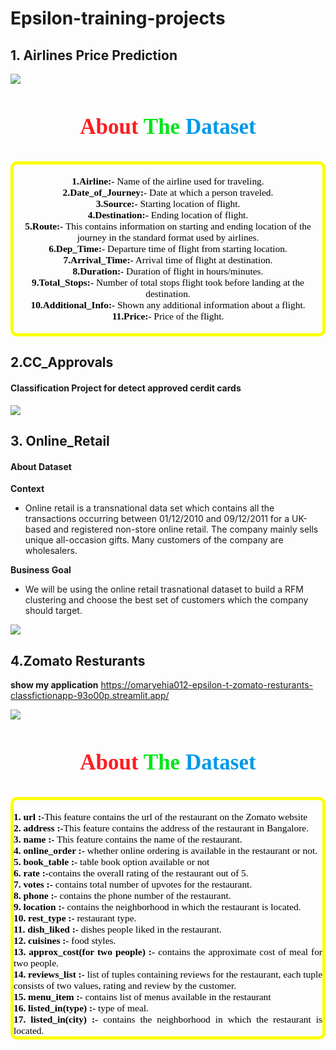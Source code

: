 # Epsilon-training-projects

## 1. Airlines Price Prediction 

![](https://cdn3.f-cdn.com//files/download/146138312/flights.jpg?fit=crop)

<h3 style="color:#0099e6;font-size:35px;font-family:Georgia;text-align:center;"><strong><strong style="color:#fd1c20;font-size:35px;font-family:Georgia;">About <strong style="color:#00e617;font-size:35px;font-family:Georgia;">The <strong style="color:#0099e6;font-size:35px;font-family:Georgia;">Dataset </strong></strong></strong></strong></h3>

<p style= "font-family:Georgia;color:#000000;font-size:110%;text-align:center;border-radius:10px 10px;border-style: solid;border-width:5px;border-color:#fbff00;"><br><b>1.Airline:-</b> Name of the airline used for traveling.<br>
<b>2.Date_of_Journey:-</b> Date at which a person traveled.<br>
<b>3.Source:-</b> Starting location of flight.<br>
<b>4.Destination:-</b> Ending location of flight.<br>
<b>5.Route:-</b> This contains information on starting and ending location of the journey in the standard format used by airlines.<br>
<b>6.Dep_Time:-</b> Departure time of flight from starting location.<br>
<b>7.Arrival_Time:-</b> Arrival time of flight at destination.<br>
<b>8.Duration:-</b> Duration of flight in hours/minutes.<br>
<b>9.Total_Stops:-</b> Number of total stops flight took before landing at the destination.<br>
<b>10.Additional_Info:-</b> Shown any additional information about a flight.<br>
<b>11.Price:-</b> Price of the flight.<br>
    <br>
</p>


## 2.CC_Approvals
#### Classification Project for detect approved cerdit cards 
![](https://th.bing.com/th/id/R.caa2380aad283d8587d00f0414f8f5ae?rik=wzPbj3b2%2bJlFKA&riu=http%3a%2f%2fs29322.pcdn.co%2fwp-content%2fuploads%2f2019%2f06%2fChoosingAnInstantApprovalCreditCard-700x400.jpg.optimal.jpg&ehk=zll4LXCoJvEhJhvoCIk6%2fb2hPzsSriLCohpXwj3m96k%3d&risl=&pid=ImgRaw&r=0)


## 3. Online_Retail
#### About Dataset
**Context**
- Online retail is a transnational data set which contains all the transactions occurring between 01/12/2010 and 09/12/2011 for a UK-based and registered non-store online retail. The company mainly sells unique all-occasion gifts. Many customers of the company are wholesalers.

**Business Goal**
- We will be using the online retail trasnational dataset to build a RFM clustering and choose the best set of customers which the company should target.

![](https://th.bing.com/th/id/OIP.Kvx54lE82Qje8Z0yMxt1YQHaE7?pid=ImgDet&rs=1)

## 4.Zomato Resturants

**show my application**
https://omaryehia012-epsilon-t-zomato-resturants-classfictionapp-93o00p.streamlit.app/

![](https://github.com/omaryehia012/Epsilon-training-projects/blob/main/Zomato_Resturants_Classfiction/Zomato-1.jpg)

<h3 style="color:#0099e6;font-size:35px;font-family:Georgia;text-align:center;"><strong><strong style="color:#fd1c20;font-size:35px;font-family:Georgia;">About <strong style="color:#00e617;font-size:35px;font-family:Georgia;">The <strong style="color:#0099e6;font-size:35px;font-family:Georgia;">Dataset </strong></strong></strong></strong></h3>

<p style= "font-family:Georgia;color:#000000;font-size:110%;text-align:justify;border-radius:10px 10px;border-style: solid;border-width:5px;border-color:#fbff00;"><br> <b> 1. url :-</b>This feature contains the url of the restaurant on the Zomato website<br>
<b> 2. address :-</b>This feature contains the address of the restaurant in Bangalore.<br>
<b> 3. name :-</b> This feature contains the name of the restaurant.<br>
<b>4. online_order :-</b> whether online ordering is available in the restaurant or not.<br>
<b>5. book_table :-</b> table book option available or not<br>
<b>6. rate :-</b>contains the overall rating of the restaurant out of 5.<br>
<b>7. votes :-</b> contains total number of upvotes for the restaurant.<br>
<b>8. phone :-</b> contains the phone number of the restaurant.<br>
<b>9. location :-</b> contains the neighborhood in which the restaurant is located.<br>
<b>10. rest_type :-</b> restaurant type.<br>
<b>11. dish_liked :-</b> dishes people liked in the restaurant.<br>
<b>12. cuisines :-</b> food styles.<br>
<b>13. approx_cost(for two people) :-</b> contains the approximate cost of meal for two people.<br>
<b>14. reviews_list :-</b> list of tuples containing reviews for the restaurant, each tuple consists of two values, rating and review by the customer.<br>    
<b>15. menu_item :-</b> contains list of menus available in the restaurant<br> 
<b>16. listed_in(type) :-</b> type of meal.<br>     
<b>17. listed_in(city) :-</b> contains the neighborhood in which the restaurant is located. <br> 
       
</p>

